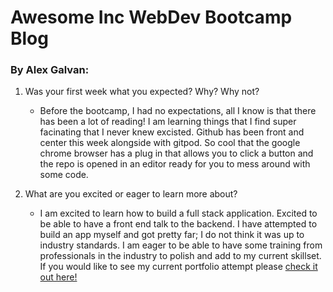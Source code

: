 # Awesome Inc WebDev Bootcamp Blog

### By Alex Galvan:

1.  Was your first week what you expected? Why? Why not?

    -   Before the bootcamp, I had no expectations, all I know is that there has been a lot of reading! I am learning things that I find super facinating that I never knew excisted. Github has been front and center this week alongside with gitpod. So cool that the google chrome browser has a plug in that allows you to click a button and the repo is opened in an editor ready for you to mess around with some code. 

2.  What are you excited or eager to learn more about?

    -   I am excited to learn how to build a full stack application. Excited to be able to  have a front end talk to the backend. I have attempted to build an app myself and got pretty far; I do not think it was up to industry standards. I am eager to be able to have some training from professionals in the industry to polish and add to my current skillset. If you would like to see my current portfolio attempt please [check it out here!](http://alex-galvan.com)